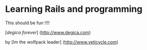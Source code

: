 # Learning Rails and programming #

This should be fun  !!!!

[*degica forever*] (http://www.degica.com)

by [Im the wolfpack leader]  (http://www.yeticycle.com)

